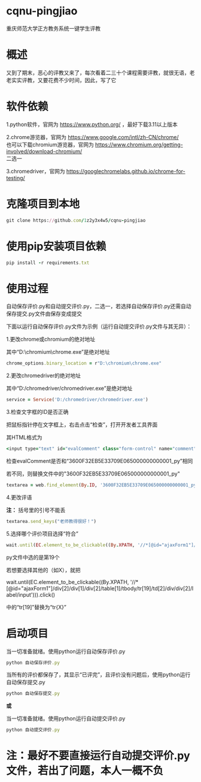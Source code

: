 # cqnu-pingjiao
重庆师范大学正方教务系统一键学生评教

# 概述
又到了期末，恶心的评教又来了，每次看着二三十个课程需要评教，就很无语，老老实实评教，又要花费不少时间，因此，写了它

# 软件依赖
1.python软件，官网为  https://www.python.org/  ，最好下载3.11以上版本

2.chrome游览器，官网为  https://www.google.com/intl/zh-CN/chrome/   
  也可以下载chromium游览器，官网为  https://www.chromium.org/getting-involved/download-chromium/  
  二选一

3.chromedriver，官网为  https://googlechromelabs.github.io/chrome-for-testing/

# 克隆项目到本地
```ruby
git clone https://github.com/1z2y3x4w5/cqnu-pingjiao
```

# 使用pip安装项目依赖
```ruby
pip install -r requirements.txt
```
# 使用过程
自动保存评价.py和自动提交评价.py，二选一，若选择自动保存评价.py还需自动保存提交.py文件由保存变成提交

下面以运行自动保存评价.py文件为示例（运行自动提交评价.py文件与其无异）：

1.更改chrome或chromium的绝对地址

其中“D:\chromium\chrome.exe”是绝对地址
```ruby
chrome_options.binary_location = r"D:\chromium\chrome.exe"
```

2.更改chromedriver的绝对地址

其中“D:/chromedriver/chromedriver.exe”是绝对地址
```ruby
service = Service('D:/chromedriver/chromedriver.exe')
```

3.检查文字框的ID是否正确

把鼠标指针停在文字框上，右击点击“检查”，打开开发者工具界面

其HTML格式为
```ruby
<input type="text" id="evalComment" class="form-control" name="comment">
```

检查evalComment是否和“3600F32EB5E33709E065000000000001_py”相同

若不同，则替换文件中的"3600F32EB5E33709E065000000000001_py"
```ruby
textarea = web.find_element(By.ID, '3600F32EB5E33709E065000000000001_py')
```

4.更改评语

**注：**
括号里的引号不能丢
```ruby
textarea.send_keys("老师教得很好！")
```

5.选择哪个评价项目选择“符合”
```ruby
wait.until(EC.element_to_be_clickable((By.XPATH, '//*[@id="ajaxForm1"]/div[2]/div[1]/div[2]/table[1]/tbody/tr[19]/td[2]/div/div[2]/label/input'))).click()
```
py文件中选的是第19个

若想要选择其他的（如X），就把

wait.until(EC.element_to_be_clickable((By.XPATH, '//*[@id="ajaxForm1"]/div[2]/div[1]/div[2]/table[1]/tbody/tr[19]/td[2]/div/div[2]/label/input'))).click()

中的“tr[19]”替换为“tr{X}”

# 启动项目
当一切准备就绪。使用python运行自动保存评价.py
```ruby
python 自动保存评价.py
```
当所有的评价都保存了，其显示“已评完”，且评价没有问题后，使用python运行自动保存提交.py
```ruby
python 自动保存提交.py
```
**或**

当一切准备就绪。使用python运行自动提交评价.py
```ruby
python 自动提交评价.py
```
# **注：最好不要直接运行自动提交评价.py文件，若出了问题，本人一概不负**
